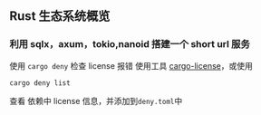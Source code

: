 ## Rust 生态系统概览

### 利用 sqlx，axum，tokio,nanoid 搭建一个 short url 服务
使用 `cargo deny` 检查 license 报错
使用工具 [cargo-license](https://github.com/onur/cargo-license)，或使用

```shell
cargo deny list
```

查看 依赖中 license 信息，并添加到`deny.toml`中
